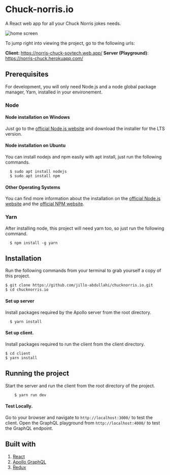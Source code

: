 # Chuck-norris.io
A React web app for all your Chuck Norris jokes needs.

![home screen](https://ibb.co/yh3BfvZ)

To jump right into viewing the project, go to the following urls:

**Client:** https://norris-chuck-sovtech.web.app/
**Server (Playground)**: https://norris-chuck.herokuapp.com/

## Prerequisites

For development, you will only need Node.js and a node global package manager, Yarn, installed in your environement.

### Node
#### Node installation on Windows
  Just go to the [official Node.js website](https://nodejs.org/) and download the installer for the LTS version.

#### Node installation on Ubuntu

  You can install nodejs and npm easily with apt install, just run the following commands.

      $ sudo apt install nodejs
      $ sudo apt install npm

#### Other Operating Systems
  You can find more information about the installation on the [official Node.js website](https://nodejs.org/) and the [official NPM website](https://npmjs.org/).
### Yarn
After installing node, this project will need yarn too, so just run the following command.

      $ npm install -g yarn



## Installation
Run the following commands from your terminal to grab yourself a copy of this project.

    $ git clone https://github.com/jillo-abdullahi/chucknorris.io.git
    $ cd chucknorris.io
  
  #### Set up server
  Install packages required by the Apollo server from the root directory.

      $ yarn install 
   #### Set up client.
   Install packages required to run the client from the client directory.
   
    $ cd client
    $ yarn install

## Running the project
Start the server and run the client from the root directory of the project.

	    $ yarn run dev
#### Test Locally.
Go to your browser and navigate to `http://localhost:3000/` to test the client.
Open the GraphQL playground from `http://localhost:4000/` to test the GraphQL endpoint.

## Built with

 1. [React](https://reactjs.org/)
 2.  [Apollo GraphQL](https://www.apollographql.com/)
 3.  [Redux](https://redux.js.org/)